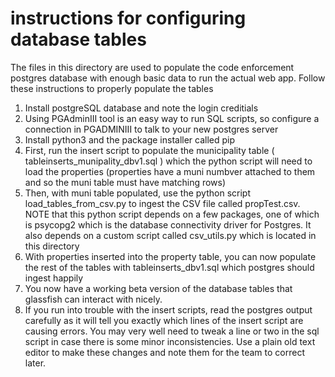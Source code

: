 # instructions for configuring database tables

The files in this directory are used to populate the code enforcement postgres database with enough basic data to run the actual web app. Follow these instructions to properly populate the tables

1. Install postgreSQL database and note the login creditials
2. Using PGAdminIII tool is an easy way to run SQL scripts, so configure a connection in PGADMINIII to talk to your new postgres server
3. Install python3 and the package installer called pip
4. First, run the insert script to populate the municipality table ( tableinserts_munipality_dbv1.sql ) which the python script will need to load the properties (properties have a muni numbver attached to them and so the muni table must have matching rows)
5. Then, with muni table populated, use the python script load_tables_from_csv.py to ingest the CSV file called propTest.csv. NOTE that this python script depends on a few packages, one of which is psycopg2 which is the database connectivity driver for Postgres. It also depends on a custom script called csv_utils.py which is located in this directory
6. With properties inserted into the property table, you can now populate the rest of the tables with tableinserts_dbv1.sql which postgres should ingest happily
7. You now have a working beta version of the database tables that glassfish can interact with nicely.
8. If you run into trouble with the insert scripts, read the postgres output carefully as it will tell you exactly which lines of the insert script are causing errors. You may very well need to tweak a line or two in the sql script in case there is some minor inconsistencies. Use a plain old text editor to make these changes and note them for the team to correct later.
